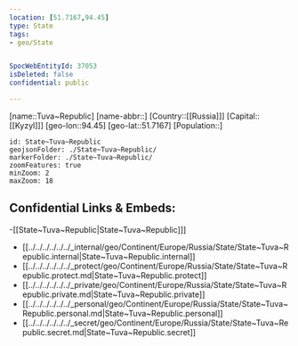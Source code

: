 ```yaml
---
location: [51.7167,94.45]
type: State
tags:
- geo/State


SpocWebEntityId: 37053
isDeleted: false
confidential: public

---
```

[name::Tuva~Republic]
[name-abbr::]
[Country::[[Russia]]]
[Capital::[[Kyzyl]]]
[geo-lon::94.45]
[geo-lat::51.7167]
[Population::]



```leaflet
id: State~Tuva~Republic
geojsonFolder: ./State~Tuva~Republic/
markerFolder: ./State~Tuva~Republic/
zoomFeatures: true 
minZoom: 2 
maxZoom: 18
```


## Confidential Links & Embeds: 
-[[State~Tuva~Republic|State~Tuva~Republic]]] 
- [[../../../../../../_internal/geo/Continent/Europe/Russia/State/State~Tuva~Republic.internal|State~Tuva~Republic.internal]] 
- [[../../../../../../_protect/geo/Continent/Europe/Russia/State/State~Tuva~Republic.protect.md|State~Tuva~Republic.protect]] 
- [[../../../../../../_private/geo/Continent/Europe/Russia/State/State~Tuva~Republic.private.md|State~Tuva~Republic.private]] 
- [[../../../../../../_personal/geo/Continent/Europe/Russia/State/State~Tuva~Republic.personal.md|State~Tuva~Republic.personal]] 
- [[../../../../../../_secret/geo/Continent/Europe/Russia/State/State~Tuva~Republic.secret.md|State~Tuva~Republic.secret]] 
